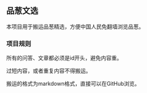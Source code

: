 ## 品葱文选
本项目用于搬运品葱精选，方便中国人民免翻墙浏览品葱。

### 项目规则

所有的问答、文章都必须是id开头，避免内容重。

过短内容，或者重复内容不得搬运。

搬运的格式为markdown格式，直接可以在GitHub浏览。
